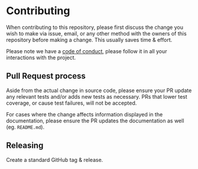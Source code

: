 # Contributing

When contributing to this repository, please first discuss the change you wish to make via issue, email, or any other method with the owners of this repository before making a change. This usually saves time & effort.

Please note we have a [code of conduct](CODE_OF_CONDUCT.md), please follow it in all your interactions with the project.

## Pull Request process

Aside from the actual change in source code, please ensure your PR update any relevant tests and/or adds new tests as necessary. PRs that lower test coverage, or cause test failures, will not be accepted.

For cases where the change affects information displayed in the documentation, please ensure the PR updates the documentation as well (eg. `README.md`).

## Releasing

Create a standard GitHub tag & release.

